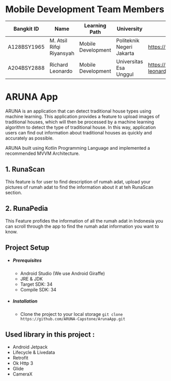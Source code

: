 # Mobile Development Team Members

| Bangkit ID | Name | Learning Path | University | Contact |
| ----- | ----- | ----- | ----- | ----- |
|A128BSY1965|M. Atsil Rifqi Riyansyah|Mobile Development|Politeknik Negeri Jakarta|https://www.linkedin.com/in/riyanatsil/|
|A204BSY2888|Richard Leonardo|Mobile Development|Universitas Esa Unggul|https://www.linkedin.com/in/richard-leonardo-2bb446293/|

# ARUNA App
ARUNA is an application that can detect traditional house types using machine learning. This application provides a feature to upload images of traditional houses, which will then be processed by a machine learning algorithm to detect the type of traditional house. In this way, application users can find out information about traditional houses as quickly and accurately as possible.

ARUNA built using Kotlin Programming Language and implemented a recommended MVVM Architecture.

## 1. RunaScan
This feature is for user to find description of rumah adat, upload your pictures of rumah adat to find the information about it at teh RunaScan section.

## 2. RunaPedia
This Feature profides the information of all the rumah adat in Indonesia you can scroll through the app to find the rumah adat information you want to know.

## Project Setup
  - ##### Prerequisites
    - Android Studio (We use Android Giraffe)
    - JRE & JDK
    - Target SDK: 34
    - Compile SDK: 34 
  - ##### Installation
    - Clone the project to your local storage
      ```git clone https://github.com/ARUNA-Capstone/ArunaApp.git```
      
## Used library in this project :
  - Android Jetpack
  - Lifecycle & Livedata  
  - Retrofit    
  - Ok Http 3
  - Glide
  - CameraX
